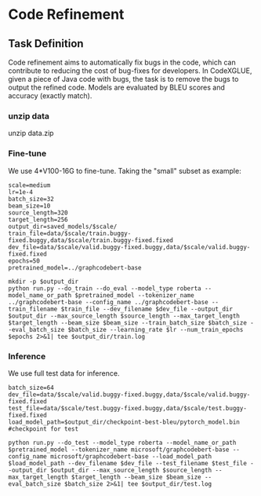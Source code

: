 # Code Refinement

## Task Definition

Code refinement aims to automatically fix bugs in the code, which can contribute to reducing the cost of bug-fixes for developers.
In CodeXGLUE, given a piece of Java code with bugs, the task is to remove the bugs to output the refined code. 
Models are evaluated by BLEU scores and accuracy (exactly match).


### unzip data


unzip data.zip


### Fine-tune
We use 4*V100-16G to fine-tune. Taking the "small" subset as example:

```shell
scale=medium
lr=1e-4
batch_size=32
beam_size=10
source_length=320
target_length=256
output_dir=saved_models/$scale/
train_file=data/$scale/train.buggy-fixed.buggy,data/$scale/train.buggy-fixed.fixed
dev_file=data/$scale/valid.buggy-fixed.buggy,data/$scale/valid.buggy-fixed.fixed
epochs=50 
pretrained_model=../graphcodebert-base

mkdir -p $output_dir
python run.py --do_train --do_eval --model_type roberta --model_name_or_path $pretrained_model --tokenizer_name ../graphcodebert-base --config_name ../graphcodebert-base --train_filename $train_file --dev_filename $dev_file --output_dir $output_dir --max_source_length $source_length --max_target_length $target_length --beam_size $beam_size --train_batch_size $batch_size --eval_batch_size $batch_size --learning_rate $lr --num_train_epochs $epochs 2>&1| tee $output_dir/train.log
```

### Inference

We use full test data for inference. 

```shell
batch_size=64
dev_file=data/$scale/valid.buggy-fixed.buggy,data/$scale/valid.buggy-fixed.fixed
test_file=data/$scale/test.buggy-fixed.buggy,data/$scale/test.buggy-fixed.fixed
load_model_path=$output_dir/checkpoint-best-bleu/pytorch_model.bin #checkpoint for test

python run.py --do_test --model_type roberta --model_name_or_path $pretrained_model --tokenizer_name microsoft/graphcodebert-base --config_name microsoft/graphcodebert-base --load_model_path $load_model_path --dev_filename $dev_file --test_filename $test_file --output_dir $output_dir --max_source_length $source_length --max_target_length $target_length --beam_size $beam_size --eval_batch_size $batch_size 2>&1| tee $output_dir/test.log
```